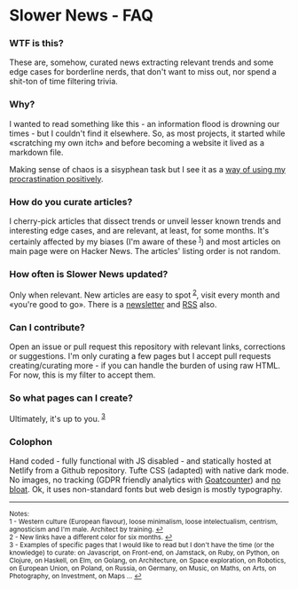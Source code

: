 # Slower News - FAQ

### WTF is this?

These are, somehow, curated news extracting relevant trends and some edge cases for borderline nerds, that don't want to miss out, nor spend a shit-ton of time filtering trivia.

### Why?

I wanted to read something like this - an information flood is drowning our times - but I couldn't find it elsewhere. So, as most projects, it started while «scratching my own itch» and before becoming a website it lived as a markdown file.

Making sense of chaos is a sisyphean task but I see it as a [way of using my procrastination positively](http://www.structuredprocrastination.com/).

### How do you curate articles?

I cherry-pick articles that dissect trends or unveil lesser known trends and interesting edge cases, and are relevant, at least, for some months. It's certainly affected by my biases (I'm aware of these<sup id="refnote1"> [1](#footnote1)</sup>) and most articles on main page were on Hacker News. The articles' listing order is not random.

### How often is Slower News updated?

Only when relevant. New articles are easy to spot<sup id="refnote2"> [2](#footnote2)</sup>, visit every month and «you're good to go». There is a [newsletter](https://slowernews.substack.com/welcome) and [RSS](https://www.slowernews.com/rss.xml) also.

### Can I contribute?

Open an issue or pull request this repository with relevant links, corrections or suggestions. I'm only curating a few pages but I accept pull requests creating/curating more - if you can handle the burden of using raw HTML. For now, this is my filter to accept them.

### So what pages can I create?

Ultimately, it's up to you.<sup id="refnote3"> [3](#footnote3)</sup>

### Colophon

Hand coded - fully functional with JS disabled - and statically hosted at Netlify from a Github repository. Tufte CSS (adapted) with native dark mode. No images, no tracking (GDPR friendly analytics with [Goatcounter](https://slowernews.goatcounter.com/)) and [no bloat](https://gtmetrix.com/reports/www.slowernews.com/cF4kMbM8/). Ok, it uses non-standard fonts but web design is mostly typography.

---
<sup>Notes:</sup><br>
<sup><a name="footnote1">1</a> - Western culture (European flavour), loose minimalism, loose intelectualism, centrism, agnosticism and I'm male. Architect by training. [↩](#refnote1)</sup><br>
<sup><a name="footnote2">2</a> - New links have a different color for six months. [↩](#refnote2)</sup><br>
<sup><a name="footnote3">3</a> - Examples of specific pages that I would like to read but I don't have the time (or the knowledge) to curate: on Javascript, on Front-end, on Jamstack, on Ruby, on Python, on Clojure, on Haskell, on Elm, on Golang, on Architecture, on Space exploration, on Robotics, on European Union, on Poland, on Russia, on Germany, on Music, on Maths, on Arts, on Photography, on Investment, on Maps ... [↩](#refnote3)</sup>